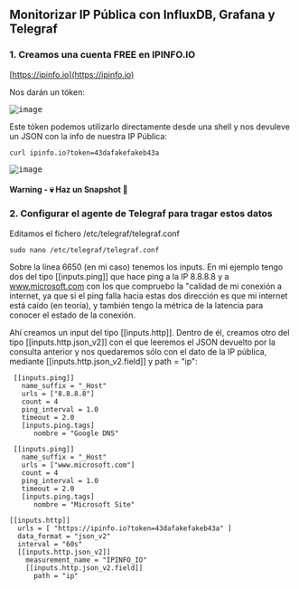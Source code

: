 ## Monitorizar IP Pública con InfluxDB, Grafana y Telegraf

### 1. Creamos una cuenta FREE en IPINFO.IO

[https://ipinfo.io](https://ipinfo.io)

Nos darán un tóken:

<kbd>![image](https://user-images.githubusercontent.com/20743678/198982285-6aa45366-0c55-4b2d-b834-b14a87d2f570.png)</kbd>

Este tóken podemos utilizarlo directamente desde una shell y nos devuleve un JSON con la info de nuestra IP Pública:

```shell
curl ipinfo.io?token=43dafakefakeb43a
```

<kbd>![image](https://user-images.githubusercontent.com/20743678/198984404-44bffcff-f9a6-461d-a70f-62ca3256ddcb.png)</kbd>

#### Warning - :skull: Haz un Snapshot :eyes:

### 2. Configurar el agente de Telegraf para tragar estos datos

Editamos el fichero /etc/telegraf/telegraf.conf

```shell
sudo nano /etc/telegraf/telegraf.conf
```

Sobre la línea 6650 (en mi caso) tenemos los inputs. En mi ejemplo tengo dos del tipo [[inputs.ping]] que hace ping a la IP 8.8.8.8 y a www.microsoft.com con los que compruebo la "calidad de mi conexión a internet, ya que si el ping falla hacia estas dos dirección es que mi internet está caído (en teoría), y también tengo la métrica de la latencia para conocer el estado de la conexión. 

Ahí creamos un input del tipo [[inputs.http]]. Dentro de él, creamos otro del tipo [[inputs.http.json_v2]] con el que leeremos el JSON devuelto por la consulta anterior y nos quedaremos sólo con el dato de la IP pública, mediante [[inputs.http.json_v2.field]] y path = "ip":

```shell
 [[inputs.ping]]
   name_suffix = "_Host"
   urls = ["8.8.8.8"]
   count = 4
   ping_interval = 1.0
   timeout = 2.0
   [inputs.ping.tags]
      nombre = "Google DNS"

 [[inputs.ping]]
   name_suffix = "_Host"
   urls = ["www.microsoft.com"]
   count = 4
   ping_interval = 1.0
   timeout = 2.0
   [inputs.ping.tags]
      nombre = "Microsoft Site"

[[inputs.http]]
  urls = [ "https://ipinfo.io?token=43dafakefakeb43a" ]
  data_format = "json_v2"
  interval = "60s"
  [[inputs.http.json_v2]]
    measurement_name = "IPINFO_IO"
    [[inputs.http.json_v2.field]]
      path = "ip"
```
